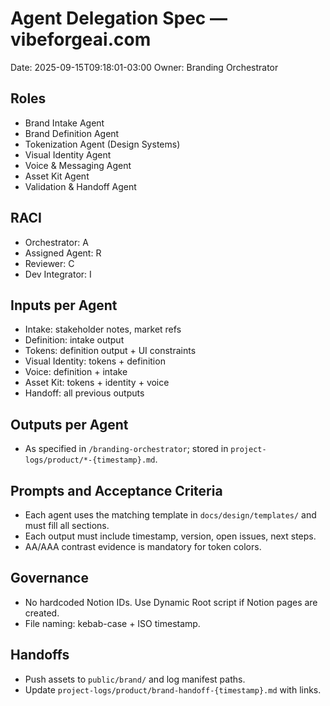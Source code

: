 # Agent Delegation Spec — vibeforgeai.com

Date: 2025-09-15T09:18:01-03:00
Owner: Branding Orchestrator

## Roles
- Brand Intake Agent
- Brand Definition Agent
- Tokenization Agent (Design Systems)
- Visual Identity Agent
- Voice & Messaging Agent
- Asset Kit Agent
- Validation & Handoff Agent

## RACI
- Orchestrator: A
- Assigned Agent: R
- Reviewer: C
- Dev Integrator: I

## Inputs per Agent
- Intake: stakeholder notes, market refs
- Definition: intake output
- Tokens: definition output + UI constraints
- Visual Identity: tokens + definition
- Voice: definition + intake
- Asset Kit: tokens + identity + voice
- Handoff: all previous outputs

## Outputs per Agent
- As specified in `/branding-orchestrator`; stored in `project-logs/product/*-{timestamp}.md`.

## Prompts and Acceptance Criteria
- Each agent uses the matching template in `docs/design/templates/` and must fill all sections.
- Each output must include timestamp, version, open issues, next steps.
- AA/AAA contrast evidence is mandatory for token colors.

## Governance
- No hardcoded Notion IDs. Use Dynamic Root script if Notion pages are created.
- File naming: kebab-case + ISO timestamp.

## Handoffs
- Push assets to `public/brand/` and log manifest paths.
- Update `project-logs/product/brand-handoff-{timestamp}.md` with links.
